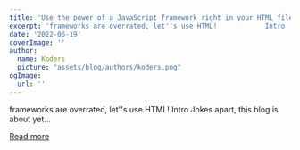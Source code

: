 ```yaml
---
title: 'Use the power of a JavaScript framework right in your HTML file!!'
excerpt: 'frameworks are overrated, let''s use HTML!            Intro   Jokes apart, this blog is about yet...'
date: '2022-06-19'
coverImage: ''
author:
  name: Koders
  picture: "assets/blog/authors/koders.png"
ogImage:
  url: ''
---
```


frameworks are overrated, let''s use HTML!            Intro   Jokes apart, this blog is about yet...

[Read more](https://dev.to/asheeshh/use-the-power-of-a-javascript-framework-right-in-your-html-file-1d88)
